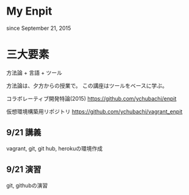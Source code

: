 # My Enpit

since September 21, 2015

三大要素
==========

方法論 + 言語 + ツール

方法論は、夕方からの授業で。
この講座はツールをベースに学ぶ。

コラボレーティブ開発特論(2015)
https://github.com/ychubachi/enpit

仮想環境構築用リポジトリ
https://github.com/ychubachi/vagrant_enpit


9/21 講義
----------
vagrant, git, git hub, herokuの環境作成

9/21 演習
----------
git, githubの演習


